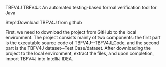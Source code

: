 TBFV4J
TBFV4J: An automated testing-based formal verification tool for
Java

Step1:Download TBFV4J from github

First, we need to download the project from GitHub to the local environment. The project consists mainly of two components: the first part is the executable source code of TBFV4J--TBFV4J_Code, and the second part is the TBFV4J dataset--Test Case/dataset. After downloading the project to the local environment, extract the files, and upon completion, import TBFV4J into IntelliJ IDEA.

